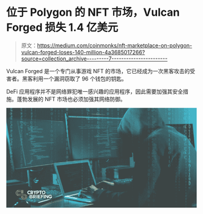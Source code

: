 # 位于 Polygon 的 NFT 市场，Vulcan Forged 损失 1.4 亿美元

> 原文：<https://medium.com/coinmonks/nft-marketplace-on-polygon-vulcan-forged-loses-140-million-4a3685017266?source=collection_archive---------7----------------------->

Vulcan Forged 是一个专门从事游戏 NFT 的市场，它已经成为一次黑客攻击的受害者。黑客利用一个漏洞窃取了 96 个钱包的钥匙。

DeFi 应用程序并不是网络罪犯唯一感兴趣的应用程序，因此需要加强其安全措施。蓬勃发展的 NFT 市场也必须加强其网络防御。

![](img/bf6763de29964c811179c1f2bac8f0ca.png)